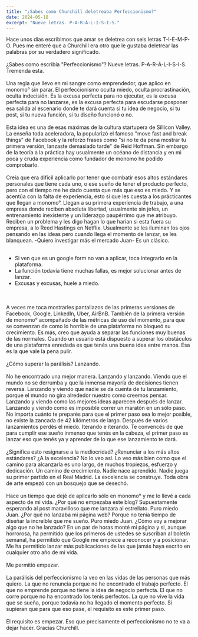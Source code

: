 ```yaml
---
title: "¿Sabes como Churchill deletreaba Perfeccionismo?"
date: 2024-05-18
excerpt: "Nueve letras. P-A-R-Á-L-I-S-I-S."
---
```


Hace unos días escribimos que amar se deletrea con seis letras T-I-E-M-P-O.
Pues me enteré que a Churchill era otro que le gustaba deletrear las palabras por su verdadero significado.
<br>
<br>
‍¿Sabes como escribía "Perfeccionismo"?
Nueve letras.
P-A-R-Á-L-I-S-I-S.
Tremenda esta.
<br>
<br>
‍Una regla que llevo en mi sangre como emprendedor, que aplico en monomo° sin parar.
El perfeccionismo oculta miedo, oculta procrastinación, oculta indecisión.
Es la excusa perfecta para no ejecutar, es la excusa perfecta para no lanzarse, es la excusa perfecta para escudarse posponer esa salida al escenario donde te dará cuenta si tu idea de negocio, si tu post, si tu nueva función, si tu diseño funcionó o no.
<br>
<br>
Esta idea es una de esas máximas de la cultura startupera de Sillicon Valley.
La enseña toda aceleradora, la popularizó el famoso "move fast and break things" de Facebook y la reforzó frases como "si no te da pena mostrar tu primera versión, lanzaste demasiado tarde" de Reid Hoffman.
Sin embargo de la teoría a la práctica hay usualmente un océano de distancia y en mi poca y cruda experiencia como fundador de monomo he podido comprobarlo.
<br>
<br>
Creía que era difícil aplicarlo por tener que combatir esos altos estándares personales que tiene cada uno, o ese sueño de tener el producto perfecto, pero con el tiempo me he dado cuenta que más que eso es miedo.
Y se acentúa con la falta de experiencia, esto si que les cuesta a los prácticantes que llegan a monomo°.
Llegan a su primera experiencia de trabajo, a una empresa donde reciben absoluta libertad, usualmente sin jefes, un entrenamiento inexistente y un liderazgo paupérrimo que me atribuyo.
<br>
Reciben un problema y les digo hagan lo que harían si esta fuera su empresa, a lo Reed Hastings en Netflix.
Usualmente se les iluminan los ojos pensando en las ideas pero cuando llega el momento de lanzar, se les blanquean.
-Quiero investigar más el mercado Juan- Es un clásico.
<br>
<br>
- Si ven que es un google form no van a aplicar, toca integrarlo en la plataforma.
- La función todavía tiene muchas fallas, es mejor solucionar antes de lanzar.
- Excusas y excusas, huele a miedo.
<br>
<br>
A veces me toca mostrarles pantallazos de las primeras versiones de Facebook, Google, LinkedIn, Uber, AirBnB.
También de la primera versión de monomo° acompañado de las métricas de uso del momento, para que se convenzan de como lo horrible de una plataforma no bloqueó su crecimiento.
Es más, creo que ayuda a separar las funciones muy buenas de las normales.
Cuando un usuario está dispuesto a superar los obstáculos de una plataforma enredada es que tenés una buena idea entre manos.
Esa es la que vale la pena pulir.
<br>
<br>
‍¿Cómo superar la parálisis? Lanzando.
<br>
<br>
No he encontrado una mejor manera.
Lanzando y lanzando.
Viendo que el mundo no se derrumba y que la inmensa mayoría de decisiones tienen reversa.
Lanzando y viendo que nadie se da cuenta de tu lanzamiento, porque el mundo no gira alrededor nuestro como creemos pensar.
Lanzando y viendo como las mejores ideas aparecen después de lanzar.
Lanzando y viendo como es imposible correr un maratón en un sólo paso.
No importa cuánto te preparés para que el primer paso sea lo mejor posible, no existe la zancada de 42 kilómetros de largo.
Después de varios lanzamientos perdés el miedo.
Iterando e iterando.
Te convencés de que para cumplir ese sueño inmenso que tenés en la cabeza, el primer paso es lanzar eso que tenés ya y aprender de lo que ese lanzamiento te dará.
<br>
<br>
‍¿Significa esto resignarse a la mediocridad? ¿Renunciar a los más altos estándares? ¿A la excelencia?
No lo veo así.
Lo veo más bien como que el camino para alcanzarla es uno largo, de muchos tropiezos, esfuerzo y dedicación.
Un camino de crecimiento.
Nadie nace aprendido.
Nadie juega su primer partido en el Real Madrid.
La excelencia se construye.
Toda obra de arte empezó con un bosquejo que se desechó.
<br>
<br>
‍Hace un tiempo que dejé de aplicarlo sólo en monomo° y me lo llevé a cada aspecto de mi vida.
¿Por qué no empezaba este blog? Supuestamente esperando al post maravilloso que me lanzara al estrellato.
Puro miedo Juan.
¿Por qué no lanzaba mi página web? Porque no tenía tiempo de diseñar la increíble que me sueño.
Puro miedo Juan.
¿Cómo voy a mejorar algo que no he lanzado? En un par de horas monté mi página y si, aunque horrorosa, ha permitido que los primeros de ustedes se suscriban al boletín semanal, ha permitido que Google me empiece a reconocer y a posicionar.
Me ha permitido lanzar más publicaciones de las que jamás haya escrito en cualquier otro año de mi vida.
<br>
<br>
‍Me permitió empezar.
<br>
<br>
‍La parálisis del perfeccionismo la veo en las vidas de las personas que más quiero.
La que no renuncia porque no he encontrado el trabajo perfecto.
El que no emprende porque no tiene la idea de negocio perfecta.
El que no corre porque no ha encontrado los tenis perfectos.
La que no vive la vida que se sueña, porque todavía no ha llegado el momento perfecto.
Si supieran que para que eso pase, el requisito es este primer paso.
<br>
<br>
‍El requisito es empezar.
Eso que precisamente el perfeccionismo no te va a dejar hacer.
Gracias Churchill.
